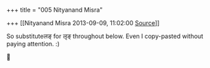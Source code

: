 +++
title = "005 Nityanand Misra"

+++
[[Nityanand Misra	2013-09-09, 11:02:00 [Source](https://groups.google.com/g/samskrita/c/u-rUn5IjaH8)]]



  

So substituteलङ् for लृङ् throughout below. Even I copy-pasted without paying attention. :)



